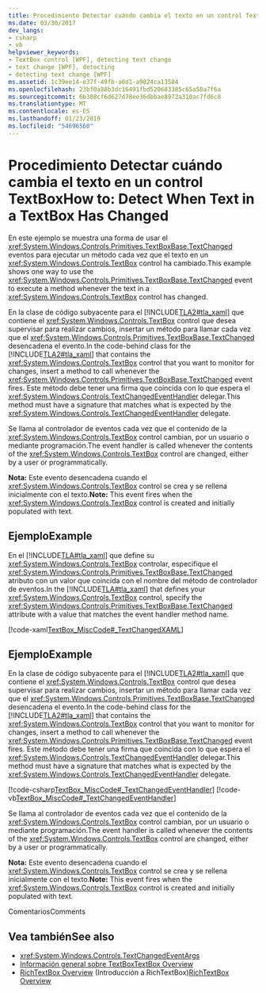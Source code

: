 ```yaml
---
title: Procedimiento Detectar cuándo cambia el texto en un control TextBox
ms.date: 03/30/2017
dev_langs:
- csharp
- vb
helpviewer_keywords:
- TextBox control [WPF], detecting text change
- text change [WPF], detecting
- detecting text change [WPF]
ms.assetid: 1c39ee14-e37f-49fb-a0d1-a9824ca13584
ms.openlocfilehash: 23bf0a88b3dc16491fbd520683385c65a58a7f6a
ms.sourcegitcommit: 6b308cf6d627d78ee36dbbae8972a310ac7fd6c8
ms.translationtype: MT
ms.contentlocale: es-ES
ms.lasthandoff: 01/23/2019
ms.locfileid: "54696560"
---
```

# <a name="how-to-detect-when-text-in-a-textbox-has-changed"></a><span data-ttu-id="6bc3c-102">Procedimiento Detectar cuándo cambia el texto en un control TextBox</span><span class="sxs-lookup"><span data-stu-id="6bc3c-102">How to: Detect When Text in a TextBox Has Changed</span></span>
<span data-ttu-id="6bc3c-103">En este ejemplo se muestra una forma de usar el <xref:System.Windows.Controls.Primitives.TextBoxBase.TextChanged> eventos para ejecutar un método cada vez que el texto en un <xref:System.Windows.Controls.TextBox> control ha cambiado.</span><span class="sxs-lookup"><span data-stu-id="6bc3c-103">This example shows one way to use the <xref:System.Windows.Controls.Primitives.TextBoxBase.TextChanged> event to execute a method whenever the text in a <xref:System.Windows.Controls.TextBox> control has changed.</span></span>  
  
 <span data-ttu-id="6bc3c-104">En la clase de código subyacente para el [!INCLUDE[TLA2#tla_xaml](../../../../includes/tla2sharptla-xaml-md.md)] que contiene el <xref:System.Windows.Controls.TextBox> control que desea supervisar para realizar cambios, insertar un método para llamar cada vez que el <xref:System.Windows.Controls.Primitives.TextBoxBase.TextChanged> desencadena el evento.</span><span class="sxs-lookup"><span data-stu-id="6bc3c-104">In the code-behind class for the [!INCLUDE[TLA2#tla_xaml](../../../../includes/tla2sharptla-xaml-md.md)] that contains the <xref:System.Windows.Controls.TextBox> control that you want to monitor for changes, insert a method to call whenever the <xref:System.Windows.Controls.Primitives.TextBoxBase.TextChanged> event fires.</span></span>  <span data-ttu-id="6bc3c-105">Este método debe tener una firma que coincida con lo que espera el <xref:System.Windows.Controls.TextChangedEventHandler> delegar.</span><span class="sxs-lookup"><span data-stu-id="6bc3c-105">This method must have a signature that matches what is expected by the <xref:System.Windows.Controls.TextChangedEventHandler> delegate.</span></span>  
  
 <span data-ttu-id="6bc3c-106">Se llama al controlador de eventos cada vez que el contenido de la <xref:System.Windows.Controls.TextBox> control cambian, por un usuario o mediante programación.</span><span class="sxs-lookup"><span data-stu-id="6bc3c-106">The event handler is called whenever the contents of the <xref:System.Windows.Controls.TextBox> control are changed, either by a user or programmatically.</span></span>  
  
 <span data-ttu-id="6bc3c-107">**Nota:** Este evento desencadena cuando el <xref:System.Windows.Controls.TextBox> control se crea y se rellena inicialmente con el texto.</span><span class="sxs-lookup"><span data-stu-id="6bc3c-107">**Note:** This event fires when the <xref:System.Windows.Controls.TextBox> control is created and initially populated with text.</span></span>  
  
## <a name="example"></a><span data-ttu-id="6bc3c-108">Ejemplo</span><span class="sxs-lookup"><span data-stu-id="6bc3c-108">Example</span></span>  
 <span data-ttu-id="6bc3c-109">En el [!INCLUDE[TLA#tla_xaml](../../../../includes/tlasharptla-xaml-md.md)] que define su <xref:System.Windows.Controls.TextBox> controlar, especifique el <xref:System.Windows.Controls.Primitives.TextBoxBase.TextChanged> atributo con un valor que coincida con el nombre del método de controlador de eventos.</span><span class="sxs-lookup"><span data-stu-id="6bc3c-109">In the [!INCLUDE[TLA#tla_xaml](../../../../includes/tlasharptla-xaml-md.md)] that defines your <xref:System.Windows.Controls.TextBox> control, specify the <xref:System.Windows.Controls.Primitives.TextBoxBase.TextChanged> attribute with a value that matches the event handler method name.</span></span>  
  
 [!code-xaml[TextBox_MiscCode#_TextChangedXAML](../../../../samples/snippets/csharp/VS_Snippets_Wpf/TextBox_MiscCode/CSharp/Window1.xaml#_textchangedxaml)]  
  
## <a name="example"></a><span data-ttu-id="6bc3c-110">Ejemplo</span><span class="sxs-lookup"><span data-stu-id="6bc3c-110">Example</span></span>  
 <span data-ttu-id="6bc3c-111">En la clase de código subyacente para el [!INCLUDE[TLA2#tla_xaml](../../../../includes/tla2sharptla-xaml-md.md)] que contiene el <xref:System.Windows.Controls.TextBox> control que desea supervisar para realizar cambios, insertar un método para llamar cada vez que el <xref:System.Windows.Controls.Primitives.TextBoxBase.TextChanged> desencadena el evento.</span><span class="sxs-lookup"><span data-stu-id="6bc3c-111">In the code-behind class for the [!INCLUDE[TLA2#tla_xaml](../../../../includes/tla2sharptla-xaml-md.md)] that contains the <xref:System.Windows.Controls.TextBox> control that you want to monitor for changes, insert a method to call whenever the <xref:System.Windows.Controls.Primitives.TextBoxBase.TextChanged> event fires.</span></span>  <span data-ttu-id="6bc3c-112">Este método debe tener una firma que coincida con lo que espera el <xref:System.Windows.Controls.TextChangedEventHandler> delegar.</span><span class="sxs-lookup"><span data-stu-id="6bc3c-112">This method must have a signature that matches what is expected by the <xref:System.Windows.Controls.TextChangedEventHandler> delegate.</span></span>  
  
 [!code-csharp[TextBox_MiscCode#_TextChangedEventHandler](../../../../samples/snippets/csharp/VS_Snippets_Wpf/TextBox_MiscCode/CSharp/Window1.xaml.cs#_textchangedeventhandler)]
 [!code-vb[TextBox_MiscCode#_TextChangedEventHandler](../../../../samples/snippets/visualbasic/VS_Snippets_Wpf/TextBox_MiscCode/VisualBasic/Window1.xaml.vb#_textchangedeventhandler)]  
  
 <span data-ttu-id="6bc3c-113">Se llama al controlador de eventos cada vez que el contenido de la <xref:System.Windows.Controls.TextBox> control cambian, por un usuario o mediante programación.</span><span class="sxs-lookup"><span data-stu-id="6bc3c-113">The event handler is called whenever the contents of the <xref:System.Windows.Controls.TextBox> control are changed, either by a user or programmatically.</span></span>  
  
 <span data-ttu-id="6bc3c-114">**Nota:** Este evento desencadena cuando el <xref:System.Windows.Controls.TextBox> control se crea y se rellena inicialmente con el texto.</span><span class="sxs-lookup"><span data-stu-id="6bc3c-114">**Note:** This event fires when the <xref:System.Windows.Controls.TextBox> control is created and initially populated with text.</span></span>  
  
 <span data-ttu-id="6bc3c-115">Comentarios</span><span class="sxs-lookup"><span data-stu-id="6bc3c-115">Comments</span></span>  
  
## <a name="see-also"></a><span data-ttu-id="6bc3c-116">Vea también</span><span class="sxs-lookup"><span data-stu-id="6bc3c-116">See also</span></span>
- <xref:System.Windows.Controls.TextChangedEventArgs>
- [<span data-ttu-id="6bc3c-117">Información general sobre TextBox</span><span class="sxs-lookup"><span data-stu-id="6bc3c-117">TextBox Overview</span></span>](../../../../docs/framework/wpf/controls/textbox-overview.md)
- <span data-ttu-id="6bc3c-118">[RichTextBox Overview](../../../../docs/framework/wpf/controls/richtextbox-overview.md) (Introducción a RichTextBox)</span><span class="sxs-lookup"><span data-stu-id="6bc3c-118">[RichTextBox Overview](../../../../docs/framework/wpf/controls/richtextbox-overview.md)</span></span>
